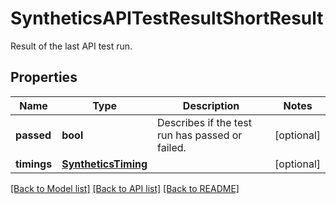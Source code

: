 # SyntheticsAPITestResultShortResult

Result of the last API test run.

## Properties
Name | Type | Description | Notes
------------ | ------------- | ------------- | -------------
**passed** | **bool** | Describes if the test run has passed or failed. | [optional] 
**timings** | [**SyntheticsTiming**](SyntheticsTiming.md) |  | [optional] 

[[Back to Model list]](README.md#documentation-for-models) [[Back to API list]](README.md#documentation-for-api-endpoints) [[Back to README]](README.md)


